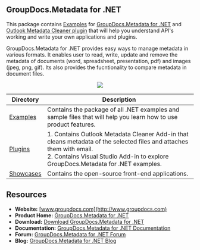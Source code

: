 ## GroupDocs.Metadata for .NET

This package contains [Examples](https://github.com/groupdocs-metadata/GroupDocs.Metadata-for-.NET/tree/master/Examples) for [GroupDocs.Metadata for .NET](https://products.groupdocs.com/metadata/net) and [Outlook Metadata Cleaner plugin](https://github.com/groupdocs-metadata/GroupDocs.Metadata-for-.NET/tree/master/Plugins/Outlook%20Metadata%20Cleaner) that will help you understand API's working and write your own applications and plugins.

GroupDocs.Metadata for .NET provides easy ways to manage metadata in various formats. It enables user to read, write, update and remove the metadata of documents (word, spreadsheet, presentation, pdf) and images (jpeg, png, gif). Its also provides the fucntionality to compare metadata in document files.

<p align="center">

  <a title="Download complete GroupDocs.Metadata for .NET source code" href="https://github.com/groupdocs-metadata/GroupDocs.Metadata-for-.NET/archive/master.zip">
	<img src="https://raw.github.com/AsposeExamples/java-examples-dashboard/master/images/downloadZip-Button-Large.png" />
  </a>
</p>

Directory | Description
--------- | -----------
[Examples](https://github.com/groupdocs-metadata/GroupDocs.Metadata-for-.NET/tree/master/Examples)  | Contains the package of all .NET examples and sample files that will help you learn how to use product features.
[Plugins](https://github.com/groupdocs-metadata/GroupDocs.Metadata-for-.NET/tree/master/Plugins/Outlook%20Metadata%20Cleaner) | 1. Contains Outlook Metadata Cleaner Add-in that cleans metadata of the selected files and attaches them with email. <br>2. Contains Visual Studio Add-in to explore GroupDocs.Metadata for .NET examples.
[Showcases](https://github.com/groupdocs-metadata/GroupDocs.Metadata-for-.NET/tree/master/Showcases) | Contains the open-source front-end applications.

## Resources

+ **Website:** [www.groupdocs.com](http://www.groupdocs.com)
+ **Product Home:** [GroupDocs.Metadata for .NET](https://products.groupdocs.com/metadata/net)
+ **Download:** [Download GroupDocs.Metadata for .NET](https://downloads.groupdocs.com/metadata/net)
+ **Documentation:** [GroupDocs.Metadata for .NET Documentation](https://docs.groupdocs.com/display/metadatanet/Introducing+GroupDocs.Metadata+for+.NET)
+ **Forum:** [GroupDocs.Metadata for .NET Forum](https://forum.groupdocs.com/c/metadata)
+ **Blog:** [GroupDocs.Metadata for .NET Blog](https://blog.groupdocs.com/category/groupdocs-metadata-product-family/)

